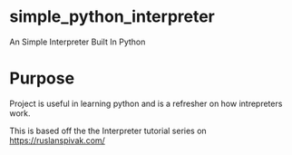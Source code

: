 # simple_python_interpreter
An Simple Interpreter Built In Python

# Purpose
Project is useful in learning python and is a refresher on how intrepreters work.

This is based off the the Interpreter tutorial series on https://ruslanspivak.com/



